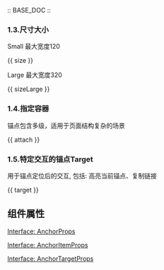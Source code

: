 :: BASE_DOC ::

### 1.3.尺寸大小

Small 最大宽度120

{{ size }}

Large 最大宽度320

{{ sizeLarge }}

### 1.4.指定容器

锚点包含多级，适用于页面结构复杂的场景

{{ attach }}

### 1.5.特定交互的锚点Target

用于锚点定位后的交互, 包括: 高亮当前锚点、复制链接

{{ target }}

## 组件属性

[Interface: AnchorProps](./Anchor.tsx)

[Interface: AnchorItemProps](./AnchorItem.tsx)

[Interface: AnchorTargetProps](./AnchorTarget.tsx)
